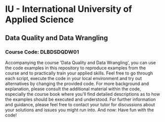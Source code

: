 # IU - International University of Applied Science
## Data Quality and Data Wrangling
### Course Code: DLBDSDQDW01

Accompanying the course 'Data Quality and Data Wrangling', you can use the code examples in this repository to reproduce examples from the course and to practically train your applied skills. Feel free to go through each script, execute the code in your local environment and try out alternatives by changing the provided code. For more background and explanation, please consult the additional material within the code, especially the course book where you'll find detailed descriptions as to how the examples should be executed and understood. For further information and guidance, please feel free to contact your tutor for discussions about your solutions and issues you might run into. And now: Have fun with the code!